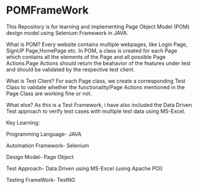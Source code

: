 # POMFrameWork 
This Repository is for learning and implementing Page Object Model (POM) design model using Selenium Framework in JAVA.

What is POM?
Every website contains multiple webpages, like Login Page, SignUP Page,HomePage etc. In POM, a class is created for each Page which contains all the elements of the Page and all possible Page Actions.Page Actions should return the beahavior of the features under test and should be validated by the respective test client.

What is Test Client?
For each Page class, we create a corresponding Test Class to validate whether the functionality/Page Actions mentioned in the Page Class are working fine or not.

What else?
As this is a Test Framework, i have also included the Data Driven Test approach to verify test cases with multiple test data using MS-Excel.

Key Learning:

Programming Language- JAVA

Automation Framework- Selenium

Design Model- Page Object

Test Approach- Data Driven using MS-Excel (using Apache POI)

Testing FrameWork- TestNG

